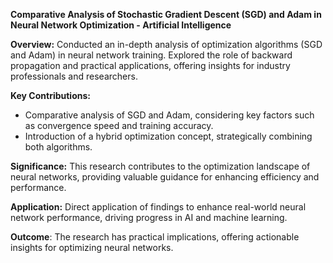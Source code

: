 **Comparative Analysis of Stochastic Gradient Descent (SGD) and Adam in Neural Network Optimization - Artificial Intelligence**

**Overview:**
Conducted an in-depth analysis of optimization algorithms (SGD and Adam) in neural network training. Explored the role of backward propagation and practical applications, offering insights for industry professionals and researchers.

**Key Contributions:**
- Comparative analysis of SGD and Adam, considering key factors such as convergence speed and training accuracy.
- Introduction of a hybrid optimization concept, strategically combining both algorithms.

**Significance:**
This research contributes to the optimization landscape of neural networks, providing valuable guidance for enhancing efficiency and performance.

**Application:**
Direct application of findings to enhance real-world neural network performance, driving progress in AI and machine learning.

**Outcome**:
The research has practical implications, offering actionable insights for optimizing neural networks.
